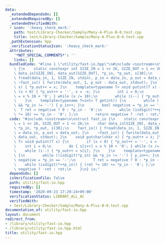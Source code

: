 ```yaml
---
data:
  _extendedDependsOn: []
  _extendedRequiredBy: []
  _extendedVerifiedWith:
  - icon: ':heavy_check_mark:'
    path: test/Library-Checker/Sample/Many-A-Plus-B-0.test.cpp
    title: test/Library-Checker/Sample/Many-A-Plus-B-0.test.cpp
  _pathExtension: hpp
  _verificationStatusIcon: ':heavy_check_mark:'
  attributes:
    '*NOT_SPECIAL_COMMENTS*': ''
    links: []
  bundledCode: "#line 1 \"utility/fast-io.hpp\"\n#include <iostream>\n\nstruct fast_io\
    \ {\n    static constexpr int SIZE_IN = 1 << 26, SIZE_OUT = 1 << 26;\n    char\
    \ data_in[SIZE_IN], data_out[SIZE_OUT], *p_in, *p_out, s[30];\n    fast_io() {\
    \ fread(data_in, 1, SIZE_IN, stdin), p_in = data_in, p_out = data_out; }\n   \
    \ ~fast_io() { fwrite(data_out, 1, p_out - data_out, stdout); }\n    void putchar(char\
    \ x) { *p_out++ = x; }\n    template<typename T> void putint(T x) {\n        if\
    \ (x < 0) { *p_out++ = '-', x = -x; }\n        int i = 0;\n        do { s[i++]\
    \ = x % 10 + '0'; } while (x /= 10);\n        while (i--) { *p_out++ = s[i]; }\n\
    \    }\n    template<typename T=int> T getint() {\n        while (!isdigit(*p_in)\
    \ && *p_in != '-') { p_in++; }\n        bool negative = *p_in == '-';\n      \
    \  T ret = negative ? 0 : *p_in - '0';\n        while (isdigit(*++p_in)) { (ret\
    \ *= 10) += *p_in - '0'; };\n        return negative ? -ret : ret;\n    }\n} io;\n"
  code: "#include <iostream>\n\nstruct fast_io {\n    static constexpr int SIZE_IN\
    \ = 1 << 26, SIZE_OUT = 1 << 26;\n    char data_in[SIZE_IN], data_out[SIZE_OUT],\
    \ *p_in, *p_out, s[30];\n    fast_io() { fread(data_in, 1, SIZE_IN, stdin), p_in\
    \ = data_in, p_out = data_out; }\n    ~fast_io() { fwrite(data_out, 1, p_out -\
    \ data_out, stdout); }\n    void putchar(char x) { *p_out++ = x; }\n    template<typename\
    \ T> void putint(T x) {\n        if (x < 0) { *p_out++ = '-', x = -x; }\n    \
    \    int i = 0;\n        do { s[i++] = x % 10 + '0'; } while (x /= 10);\n    \
    \    while (i--) { *p_out++ = s[i]; }\n    }\n    template<typename T=int> T getint()\
    \ {\n        while (!isdigit(*p_in) && *p_in != '-') { p_in++; }\n        bool\
    \ negative = *p_in == '-';\n        T ret = negative ? 0 : *p_in - '0';\n    \
    \    while (isdigit(*++p_in)) { (ret *= 10) += *p_in - '0'; };\n        return\
    \ negative ? -ret : ret;\n    }\n} io;"
  dependsOn: []
  isVerificationFile: false
  path: utility/fast-io.hpp
  requiredBy: []
  timestamp: '2020-09-23 17:29:24+09:00'
  verificationStatus: LIBRARY_ALL_AC
  verifiedWith:
  - test/Library-Checker/Sample/Many-A-Plus-B-0.test.cpp
documentation_of: utility/fast-io.hpp
layout: document
redirect_from:
- /library/utility/fast-io.hpp
- /library/utility/fast-io.hpp.html
title: utility/fast-io.hpp
---
```

